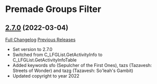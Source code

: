 # Premade Groups Filter

## [2.7.0](https://github.com/0xbs/premade-groups-filter/tree/2.7.0) (2022-03-04)
[Full Changelog](https://github.com/0xbs/premade-groups-filter/compare/2.6.2...2.7.0) [Previous Releases](https://github.com/0xbs/premade-groups-filter/releases)

- Set version to 2.7.0  
- Switched from C\_LFGList.GetActivityInfo to C\_LFGList.GetActivityInfoTable  
- Added keywords sfo (Sepulcher of the First Ones), tazs (Tazavesh: Streets of Wonder) and tazg (Tazavesh: So'leah's Gambit)  
- Updated copyright to year 2022  
